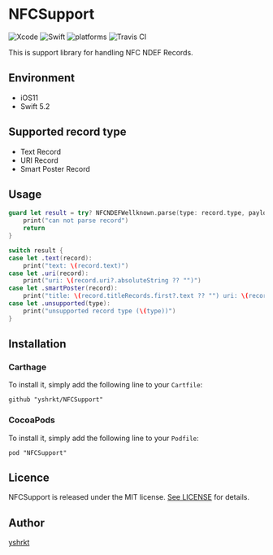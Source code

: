 # NFCSupport
![Xcode](https://img.shields.io/badge/Xcode-11.4.1-brightgreen.svg)
![Swift](https://img.shields.io/badge/Swift-5.2-brightgreen.svg)
![platforms](https://img.shields.io/badge/platforms-iOS-333333.svg)
![Travis CI](https://travis-ci.org/yshrkt/NFCSupport.svg?branch=master)

This is support library for handling NFC NDEF Records.

## Environment

* iOS11
* Swift 5.2

## Supported record type

* Text Record
* URI Record
* Smart Poster Record

## Usage

```swift
guard let result = try? NFCNDEFWellknown.parse(type: record.type, payload: record.payload) else {
    print("can not parse record")
    return
}

switch result {
case let .text(record):
    print("text: \(record.text)")
case let .uri(record):
    print("uri: \(record.uri?.absoluteString ?? "")")
case let .smartPoster(record):
    print("title: \(record.titleRecords.first?.text ?? "") uri: \(record.uri?.absoluteString ?? "")")
case let .unsupported(type):
    print("unsupported record type (\(type))")
}
```

## Installation

### Carthage

To install it, simply add the following line to your `Cartfile`:

```
github "yshrkt/NFCSupport"
```

### CocoaPods

To install it, simply add the following line to your `Podfile`:

```
pod "NFCSupport"
```

## Licence

NFCSupport is released under the MIT license. [See LICENSE](https://github.com/yshrkt/NFCSupport/blob/master/LICENSE) for details.

## Author

[yshrkt](https://github.com/yshrkt)
